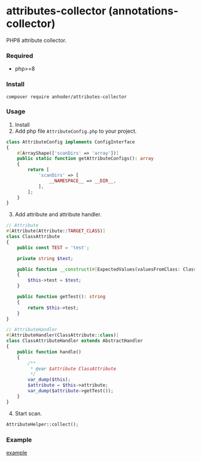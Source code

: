 # attributes-collector (annotations-collector)

PHP8 attribute collector.

### Required

* php>=8

### Install

```shell
composer require anhoder/attributes-collector
```

### Usage

1. Install
2. Add php file `AttributeConfig.php` to your project.

```php
class AttributeConfig implements ConfigInterface
{
    #[ArrayShape(['scanDirs' => 'array'])]
    public static function getAttributeConfigs(): array
    {
        return [
            'scanDirs' => [
                __NAMESPACE__ => __DIR__,
            ],
        ];
    }
}
```
3. Add attribute and attribute handler.

```php
// Attribute
#[Attribute(Attribute::TARGET_CLASS)]
class ClassAttribute
{
    public const TEST = 'test';

    private string $test;

    public function __construct(#[ExpectedValues(valuesFromClass: ClassAttribute::class)] string $test)
    {
        $this->test = $test;
    }

    public function getTest(): string
    {
        return $this->test;
    }
}

// AttributeHandler
#[AttributeHandler(ClassAttribute::class)]
class ClassAttributeHandler extends AbstractHandler
{
    public function handle()
    {
        /**
         * @var $attribute ClassAttribute
         */
        var_dump($this);
        $attribute = $this->attribute;
        var_dump($attribute->getTest());
    }
}
```
4. Start scan.

```php
AttributeHelper::collect();
```

### Example

[example](./tests)


